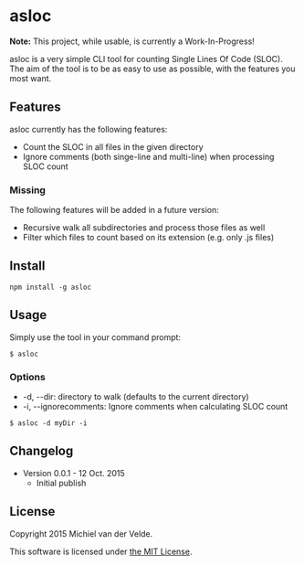 
# asloc

**Note:** This project, while usable, is currently a Work-In-Progress!

asloc is a very simple CLI tool for counting Single Lines Of Code (SLOC). The aim of the tool is to be as easy to use as possible, with the features you most want.

## Features

asloc currently has the following features:

* Count the SLOC in all files in the given directory
* Ignore comments (both singe-line and multi-line) when processing SLOC count

### Missing

The following features will be added in a future version:

* Recursive walk all subdirectories and process those files as well
* Filter which files to count based on its extension (e.g. only .js files)

## Install

```
npm install -g asloc
```

## Usage

Simply use the tool in your command prompt:

```
$ asloc
```

### Options

* -d, --dir: directory to walk (defaults to the current directory)
* -i, --ignorecomments: Ignore comments when calculating SLOC count

```
$ asloc -d myDir -i
```

## Changelog

* Version 0.0.1 - 12 Oct. 2015
  * Initial publish

## License

Copyright 2015 Michiel van der Velde.

This software is licensed under [the MIT License](LICENSE).
